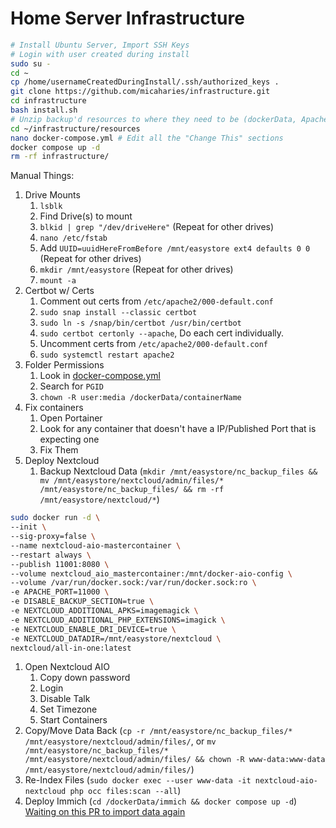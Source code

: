 # Home Server Infrastructure

```bash
# Install Ubuntu Server, Import SSH Keys
# Login with user created during install
sudo su -
cd ~
cp /home/usernameCreatedDuringInstall/.ssh/authorized_keys .
git clone https://github.com/micaharies/infrastructure.git
cd infrastructure
bash install.sh
# Unzip backup'd resources to where they need to be (dockerData, Apache2 Configs)
cd ~/infrastructure/resources
nano docker-compose.yml # Edit all the "Change This" sections
docker compose up -d
rm -rf infrastructure/
```

Manual Things:
1. Drive Mounts 
   1. `lsblk` 
   2. Find Drive(s) to mount
   3. `blkid | grep "/dev/driveHere"` (Repeat for other drives)
   4. `nano /etc/fstab`
   5. Add `UUID=uuidHereFromBefore /mnt/easystore ext4 defaults 0 0` (Repeat for other drives)
   6. `mkdir /mnt/easystore` (Repeat for other drives)
   7. `mount -a`
2. Certbot w/ Certs 
   1. Comment out certs from `/etc/apache2/000-default.conf`
   2. `sudo snap install --classic certbot`
   3. `sudo ln -s /snap/bin/certbot /usr/bin/certbot`
   4. `sudo certbot certonly --apache`, Do each cert individually.
   5. Uncomment certs from `/etc/apache2/000-default.conf`
   6. `sudo systemctl restart apache2`
3. Folder Permissions 
   1. Look in [docker-compose.yml](https://github.com/micaharies/infrastructure/blob/main/resources/docker-compose.yml)
   2. Search for `PGID`
   3. `chown -R user:media /dockerData/containerName`
4. Fix containers
   1. Open Portainer
   2. Look for any container that doesn't have a IP/Published Port that is expecting one
   3. Fix Them
5. Deploy Nextcloud
   1. Backup Nextcloud Data (`mkdir /mnt/easystore/nc_backup_files && mv /mnt/easystore/nextcloud/admin/files/* /mnt/easystore/nc_backup_files/ && rm -rf /mnt/easystore/nextcloud/*`)
```bash
sudo docker run -d \
--init \
--sig-proxy=false \
--name nextcloud-aio-mastercontainer \
--restart always \
--publish 11001:8080 \
--volume nextcloud_aio_mastercontainer:/mnt/docker-aio-config \
--volume /var/run/docker.sock:/var/run/docker.sock:ro \
-e APACHE_PORT=11000 \
-e DISABLE_BACKUP_SECTION=true \
-e NEXTCLOUD_ADDITIONAL_APKS=imagemagick \
-e NEXTCLOUD_ADDITIONAL_PHP_EXTENSIONS=imagick \
-e NEXTCLOUD_ENABLE_DRI_DEVICE=true \
-e NEXTCLOUD_DATADIR=/mnt/easystore/nextcloud \
nextcloud/all-in-one:latest
```
   1. Open Nextcloud AIO
      1. Copy down password
      2. Login
      3. Disable Talk
      4. Set Timezone
      5. Start Containers
   2. Copy/Move Data Back (`cp -r /mnt/easystore/nc_backup_files/* /mnt/easystore/nextcloud/admin/files/`, or `mv /mnt/easystore/nc_backup_files/* /mnt/easystore/nextcloud/admin/files/ && chown -R www-data:www-data /mnt/easystore/nextcloud/admin/files/`)
   3. Re-Index Files (`sudo docker exec --user www-data -it nextcloud-aio-nextcloud php occ files:scan --all`)
1. Deploy Immich (`cd /dockerData/immich && docker compose up -d`) [Waiting on this PR to import data again](https://github.com/immich-app/immich/pull/3124)
